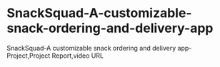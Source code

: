 # SnackSquad-A-customizable-snack-ordering-and-delivery-app
SnackSquad-A customizable snack ordering and delivery app-Project,Project Report,video URL
